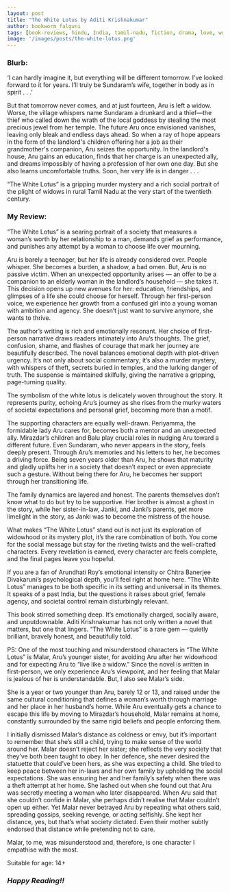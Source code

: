 ```yaml
---
layout: post
title: "The White Lotus by Aditi Krishnakumar"
author: bookworm_falguni
tags: [book-reviews, hindu, India, tamil-nadu, fiction, drama, love, womens-fiction, inspirational, middle-grade, murder, mystery, discrimination, life, death, old-age, feminism, dreams, career, education, family, teenage, parents, community, siblings, grandparents, partner, friends, books]
image: '/images/posts/the-white-lotus.png'
---
```

### **Blurb:**
‘I can hardly imagine it, but everything will be different tomorrow. I’ve looked forward to it for years. I’ll truly be Sundaram’s wife, together in body as in spirit . . .’

But that tomorrow never comes, and at just fourteen, Aru is left a widow. Worse, the village whispers name Sundaram a drunkard and a thief―the thief who called down the wrath of the local goddess by stealing the most precious jewel from her temple. The future Aru once envisioned vanishes, leaving only bleak and endless days ahead. So when a ray of hope appears in the form of the landlord's children offering her a job as their grandmother's companion, Aru seizes the opportunity.
In the landlord's house, Aru gains an education, finds that her charge is an unexpected ally, and dreams impossibly of having a profession of her own one day. But she also learns uncomfortable truths. Soon, her very life is in danger . . .

“The White Lotus” is a gripping murder mystery and a rich social portrait of the plight of widows in rural Tamil Nadu at the very start of the twentieth century.

### **My Review:**
“The White Lotus” is a searing portrait of a society that measures a woman’s worth by her relationship to a man, demands grief as performance, and punishes any attempt by a woman to choose life over mourning.

Aru is barely a teenager, but her life is already considered over. People whisper. She becomes a burden, a shadow, a bad omen. But, Aru is no passive victim. When an unexpected opportunity arises — an offer to be a companion to an elderly woman in the landlord’s household — she takes it. This decision opens up new avenues for her: education, friendships, and glimpses of a life she could choose for herself. Through her first-person voice, we experience her growth from a confused girl into a young woman with ambition and agency. She doesn’t just want to survive anymore, she wants to thrive.

The author’s writing is rich and emotionally resonant. Her choice of first-person narrative draws readers intimately into Aru’s thoughts. The grief, confusion, shame, and flashes of courage that mark her journey are beautifully described. The novel balances emotional depth with plot-driven urgency. It’s not only about social commentary; it’s also a murder mystery, with whispers of theft, secrets buried in temples, and the lurking danger of truth. The suspense is maintained skilfully, giving the narrative a gripping, page-turning quality.

The symbolism of the white lotus is delicately woven throughout the story. It represents purity, echoing Aru’s journey as she rises from the murky waters of societal expectations and personal grief, becoming more than a motif.

The supporting characters are equally well-drawn. Periyamma, the formidable lady Aru cares for, becomes both a mentor and an unexpected ally. Mirazdar’s children and Balu play crucial roles in nudging Aru toward a different future. Even Sundaram, who never appears in the story, feels deeply present. Through Aru’s memories and his letters to her, he becomes a driving force. Being seven years older than Aru, he shows that maturity and gladly uplifts her in a society that doesn’t expect or even appreciate such a gesture. Without being there for Aru, he becomes her support through her transitioning life.

The family dynamics are layered and honest. The parents themselves don’t know what to do but try to be supportive. Her brother is almost a ghost in the story, while her sister-in-law, Janki, and Janki’s parents, get more limelight in the story, as Janki was to become the mistress of the house. 

What makes “The White Lotus” stand out is not just its exploration of widowhood or its mystery plot, it’s the rare combination of both. You come for the social message but stay for the riveting twists and the well-crafted characters. Every revelation is earned, every character arc feels complete, and the final pages leave you hopeful.

If you are a fan of Arundhati Roy’s emotional intensity or Chitra Banerjee Divakaruni’s psychological depth, you’ll feel right at home here. “The White Lotus” manages to be both specific in its setting and universal in its themes. It speaks of a past India, but the questions it raises about grief, female agency, and societal control remain disturbingly relevant.

This book stirred something deep. It’s emotionally charged, socially aware, and unputdownable. Aditi Krishnakumar has not only written a novel that matters, but one that lingers. “The White Lotus” is a rare gem — quietly brilliant, bravely honest, and beautifully told.

PS: One of the most touching and misunderstood characters in “The White Lotus” is Malar, Aru’s younger sister, for avoiding Aru after her widowhood and for expecting Aru to “live like a widow.” Since the novel is written in first-person, we only experience Aru’s viewpoint, and her feeling that Malar is jealous of her is understandable. But, I also see Malar’s side.

She is a year or two younger than Aru, barely 12 or 13, and raised under the same cultural conditioning that defines a woman’s worth through marriage and her place in her husband’s home. While Aru eventually gets a chance to escape this life by moving to Mirazdar’s household, Malar remains at home, constantly surrounded by the same rigid beliefs and people enforcing them. 

I initially dismissed Malar’s distance as coldness or envy, but it’s important to remember that she’s still a child, trying to make sense of the world around her. Malar doesn’t reject her sister; she reflects the very society that they’ve both been taught to obey. In her defence, she never desired the statuette that could’ve been hers, as she was expecting a child. She tried to keep peace between her in-laws and her own family by upholding the social expectations. She was ensuring her and her family’s safety when there was a theft attempt at her home. She lashed out when she found out that Aru was secretly meeting a woman who later disappeared. When Aru said that she couldn’t confide in Malar, she perhaps didn’t realise that Malar couldn’t open up either. Yet Malar never betrayed Aru by repeating what others said, spreading gossips, seeking revenge, or acting selfishly. She kept her distance, yes, but that’s what society dictated. Even their mother subtly endorsed that distance while pretending not to care. 

Malar, to me, was misunderstood and, therefore, is one character I empathise with the most. 

Suitable for age: 14+

### ***Happy Reading!!***
